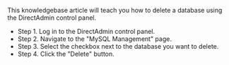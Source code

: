 This knowledgebase article will teach you how to delete a database using the DirectAdmin control panel.

* Step 1. Log in to the DirectAdmin control panel.
* Step 2. Navigate to the "MySQL Management" page.
* Step 3. Select the checkbox next to the database you want to delete.
* Step 4. Click the "Delete" button.
